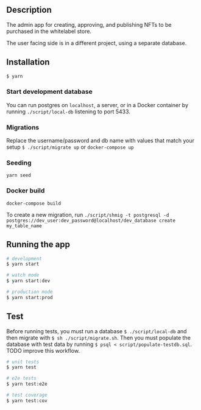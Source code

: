 ## Description

The admin app for creating, approving, and publishing NFTs to be purchased in the whitelabel store.

The user facing side is in a different project, using a separate database.

## Installation

```bash
$ yarn
```

### Start development database

You can run postgres on `localhost`, a server, or in a Docker container by running `./script/local-db` listening to port 5433.

### Migrations

Replace the username/password and db name with values that match your setup
`$ ./script/migrate up` or `docker-compose up`

### Seeding

`yarn seed`
### Docker build

`docker-compose build`

To create a new migration, run `./script/shmig -t postgresql -d postgres://dev_user:dev_password@localhost/dev_database create my_table_name`

## Running the app

```bash
# development
$ yarn start

# watch mode
$ yarn start:dev

# production mode
$ yarn start:prod
```

## Test

Before running tests, you must run a database `$ ./script/local-db` and then migrate with `$ sh ./script/migrate.sh`. Then you must populate the database with test data by running `$ psql < script/populate-testdb.sql`. TODO improve this workflow.

```bash
# unit tests
$ yarn test

# e2e tests
$ yarn test:e2e

# test coverage
$ yarn test:cov
```

